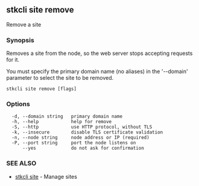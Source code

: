 ## stkcli site remove

Remove a site

### Synopsis

Removes a site from the node, so the web server stops accepting requests for it.

You must specify the primary domain name (no aliases) in the '--domain' parameter to select the site to be removed.


```
stkcli site remove [flags]
```

### Options

```
  -d, --domain string   primary domain name
  -h, --help            help for remove
  -S, --http            use HTTP protocol, without TLS
  -k, --insecure        disable TLS certificate validation
  -n, --node string     node address or IP (required)
  -P, --port string     port the node listens on
      --yes             do not ask for confirmation
```

### SEE ALSO

* [stkcli site](stkcli_site.md)	 - Manage sites


